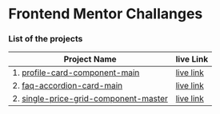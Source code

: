 # Frontend Mentor Challanges



### List of the projects

| Project Name                                                 | live Link                                                    |
| ------------------------------------------------------------ | ------------------------------------------------------------ |
| 1. [profile-card-component-main](https://github.com/SarahNaif/FrontEndMentor_Challenge/tree/main/profile-card-component-main) | [live link](https://front-end-mentor-challenge-sarahnaif.vercel.app/) |
| 2. [faq-accordion-card-main](https://github.com/SarahNaif/FrontEndMentor_Challenge/tree/main/faq-accordion-card-main) | [live link](https://faq-accordion-card-main-three-psi.vercel.app/) |
| 2. [single-price-grid-component-master](https://github.com/SarahNaif/FrontEndMentor_Challenge/tree/main/single-price-grid-component-master) | [live link](/) |


